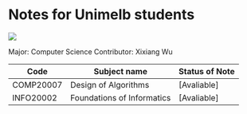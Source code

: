 # Notes for Unimelb students 

![](https://upload.wikimedia.org/wikipedia/en/1/10/University_of_Melbourne_logo.png)

Major: Computer Science
Contributor: Xixiang Wu

Code|Subject name|Status of Note
--- | ---------- | ----
COMP20007 | Design of Algorithms | [Avaliable]
INFO20002 | Foundations of Informatics | [Avaliable]
